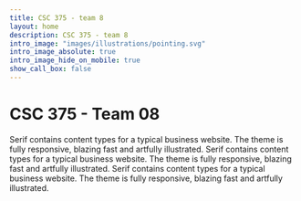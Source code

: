 ```yaml
---
title: CSC 375 - team 8
layout: home
description: CSC 375 - team 8
intro_image: "images/illustrations/pointing.svg"
intro_image_absolute: true
intro_image_hide_on_mobile: true
show_call_box: false
---
```


# CSC 375 - Team 08
Serif contains content types for a typical business website. The theme is fully responsive, blazing fast and artfully illustrated. Serif contains content types for a typical business website. The theme is fully responsive, blazing fast and artfully illustrated. Serif contains content types for a typical business website. The theme is fully responsive, blazing fast and artfully illustrated.

<br>
<br>
<br>